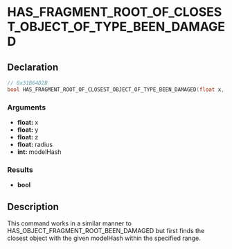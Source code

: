 # HAS_FRAGMENT_ROOT_OF_CLOSEST_OBJECT_OF_TYPE_BEEN_DAMAGED

## Declaration
```cpp
// 0x31B64D2B
bool HAS_FRAGMENT_ROOT_OF_CLOSEST_OBJECT_OF_TYPE_BEEN_DAMAGED(float x, float y, float z, float radius, int modelHash);
```

### Arguments
- **float:** x
- **float:** y
- **float:** z
- **float:** radius
- **int:** modelHash

### Results
- **bool**

## Description
This command works in a similar manner to HAS_OBJECT_FRAGMENT_ROOT_BEEN_DAMAGED but first finds the closest object with the given modelHash within the specified range.